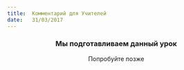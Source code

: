```yaml
---
title:  Комментарий для Учителей
date:   31/03/2017
---
```


### <center>Мы подготавливаем данный урок</center>
<center>Попробуйте позже</center>